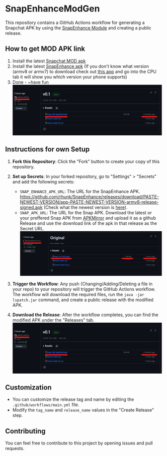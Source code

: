 # SnapEnhanceModGen

This repository contains a GitHub Actions workflow for generating a Snapchat APK by using the [SnapEnhance Module](https://github.com/rhunk/SnapEnhance) and creating a public release.

## How to get MOD APK link
1. Install the latest [Snapchat MOD apk](https://github.com/hamzaharoon1314/SnapEnhanceModGen/releases)
2. Install the latest [SnapEnhance apk](https://github.com/rhunk/SnapEnhance/releases/latest) (If you don't know what version (armv8 or armv7) to download check out [this app](https://play.google.com/store/apps/details?id=com.abs.cpu_z_advance&hl=de&gl=US) and go into the CPU tab it will show you which version your phone supports)
3. Done - ~have fun
![MOD APK Image](REDME_IMG/modapk.png)   

## Instructions for own Setup

1. **Fork this Repository**: Click the "Fork" button to create your copy of this repository.

2. **Set up Secrets**: In your forked repository, go to "Settings" > "Secrets" and add the following secrets:

   - `SNAP_ENHANCE_APK_URL`: The URL for the SnapEnhance APK. https://github.com/rhunk/SnapEnhance/releases/download/PASTE-NEWEST-VERSION/app-PASTE-NEWEST-VERSION-armv8-release-signed.apk (Check what the newest version is [here](https://github.com/rhunk/SnapEnhance/releases/latest)).
   - `SNAP_APK_URL`: The URL for the Snap APK. Download the latest or your preffered Snap APK from [APKMirror](https://www.apkmirror.com/apk/snap-inc/snapchat/) and upload it as a github Release and use the download link of the apk in that release as the Secret URL.
     ![SNAP APK Image](REDME_IMG/snapapk.png)  

3. **Trigger the Workflow**: Any push (Changing/Adding/Deleting a file in your repo) to your repository will trigger the GitHub Actions workflow. The workflow will download the required files, run the `java -jar lspatch.jar` command, and create a public release with the modified APK.

4. **Download the Release**: After the workflow completes, you can find the modified APK under the "Releases" tab.
![MOD APK Image](REDME_IMG/modapk.png) 
## Customization

- You can customize the release tag and name by editing the `.github/workflows/main.yml` file.
- Modify the `tag_name` and `release_name` values in the "Create Release" step.

## Contributing

You can feel free to contribute to this project by opening issues and pull requests.

